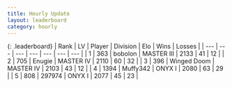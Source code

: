 ```yaml
---
title: Hourly Update
layout: leaderboard
category: hourly
---
```


{: .leaderboard}
| Rank | LV | Player | Division | Elo | Wins | Losses |
| --- | --- | --- | --- | --- | --- | --- |
| <span data-change="0">1</span> | 363 | <span title="ID: 749071">bobolon</span> | MASTER III | <span data-change="0">2133</span> | <span data-change="0">41</span> | <span data-change="0">12</span> |
| <span data-change="0">2</span> | 705 | <span title="ID: 623502">Enugie</span> | MASTER IV | <span data-change="0">2110</span> | <span data-change="0">60</span> | <span data-change="0">32</span> |
| <span data-change="0">3</span> | 396 | <span title="ID: 744396">Winged Doom</span> | MASTER IV | <span data-change="0">2103</span> | <span data-change="0">43</span> | <span data-change="0">12</span> |
| <span data-change="0">4</span> | 1394 | <span title="ID: 720567">Muffy342</span> | ONYX I | <span data-change="0">2080</span> | <span data-change="0">63</span> | <span data-change="0">29</span> |
| <span data-change="0">5</span> | 808 | <span title="ID: 544038">297974</span> | ONYX I | <span data-change="0">2077</span> | <span data-change="0">45</span> | <span data-change="0">23</span> |